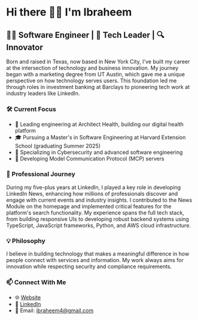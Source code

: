 # Hi there 👋🏾 I'm Ibraheem

## 👨‍💻 Software Engineer | 🚀 Tech Leader | 🔍 Innovator

Born and raised in Texas, now based in New York City, I've built my career at the intersection of technology and business innovation. My journey began with a marketing degree from UT Austin, which gave me a unique perspective on how technology serves users. This foundation led me through roles in investment banking at Barclays to pioneering tech work at industry leaders like LinkedIn.

### 🛠️ Current Focus

- 🏥 Leading engineering at Architect Health, building our digital health platform
- 🎓 Pursuing a Master's in Software Engineering at Harvard Extension School (graduating Summer 2025)
- 🔐 Specializing in Cybersecurity and advanced software engineering
- 🔄 Developing Model Communication Protocol (MCP) servers

### 💼 Professional Journey

During my five-plus years at LinkedIn, I played a key role in developing LinkedIn News, enhancing how millions of professionals discover and engage with current events and industry insights. I contributed to the News Module on the homepage and implemented critical features for the platform's search functionality. My experience spans the full tech stack, from building responsive UIs to developing robust backend systems using TypeScript, JavaScript frameworks, Python, and AWS cloud infrastructure.

### 💡 Philosophy

I believe in building technology that makes a meaningful difference in how people connect with services and information. My work always aims for innovation while respecting security and compliance requirements.

### 📫 Connect With Me

- 🌐 [Website](https://www.ibraheem.com)
- 🔗 [LinkedIn](https://www.linkedin.com/in/ibraheem4/)
- 📧 Email: ibraheem4@gmail.com
